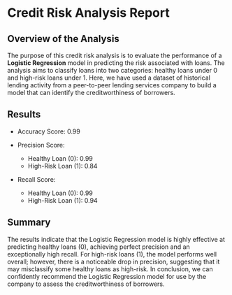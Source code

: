 # Credit Risk Analysis Report

## Overview of the Analysis

The purpose of this credit risk analysis is to evaluate the performance of a **Logistic Regression** model in predicting the risk associated with loans. The analysis aims to classify loans into two categories: healthy loans under 0 and high-risk loans under 1. Here, we have used a dataset of historical lending activity from a peer-to-peer lending services company to build a model that can identify the creditworthiness of borrowers. 

## Results
* Accuracy Score: 0.99
     
* Precision Score:
       
  + Healthy Loan (0): 0.99
  + High-Risk Loan (1): 0.84
       
* Recall Score:

  + Healthy Loan (0): 0.99
  + High-Risk Loan (1): 0.94

## Summary

  The results indicate that the Logistic Regression model is highly effective at predicting healthy loans (0), achieving perfect precision and an exceptionally high recall. For high-risk loans (1), the model performs well overall; however, there is a noticeable drop in precision, suggesting that it may misclassify some healthy loans as high-risk. In conclusion, we can confidently recommend the Logistic Regression model for use by the company to assess the creditworthiness of borrowers.

